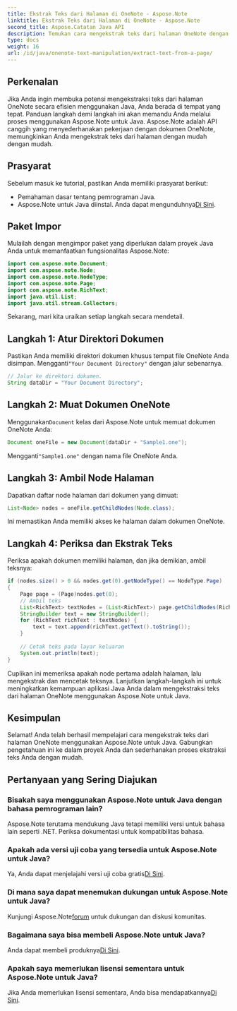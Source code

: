 ```yaml
---
title: Ekstrak Teks dari Halaman di OneNote - Aspose.Note
linktitle: Ekstrak Teks dari Halaman di OneNote - Aspose.Note
second_title: Aspose.Catatan Java API
description: Temukan cara mengekstrak teks dari halaman OneNote dengan mudah menggunakan Aspose.Note untuk Java. Sederhanakan proses Anda dengan panduan langkah demi langkah yang komprehensif ini.
type: docs
weight: 16
url: /id/java/onenote-text-manipulation/extract-text-from-a-page/
---
```

## Perkenalan
Jika Anda ingin membuka potensi mengekstraksi teks dari halaman OneNote secara efisien menggunakan Java, Anda berada di tempat yang tepat. Panduan langkah demi langkah ini akan memandu Anda melalui proses menggunakan Aspose.Note untuk Java. Aspose.Note adalah API canggih yang menyederhanakan pekerjaan dengan dokumen OneNote, memungkinkan Anda mengekstrak teks dari halaman dengan mudah dengan mudah.
## Prasyarat
Sebelum masuk ke tutorial, pastikan Anda memiliki prasyarat berikut:
- Pemahaman dasar tentang pemrograman Java.
-  Aspose.Note untuk Java diinstal. Anda dapat mengunduhnya[Di Sini](https://releases.aspose.com/note/java/).
## Paket Impor
Mulailah dengan mengimpor paket yang diperlukan dalam proyek Java Anda untuk memanfaatkan fungsionalitas Aspose.Note:
```java
import com.aspose.note.Document;
import com.aspose.note.Node;
import com.aspose.note.NodeType;
import com.aspose.note.Page;
import com.aspose.note.RichText;
import java.util.List;
import java.util.stream.Collectors;
```
Sekarang, mari kita uraikan setiap langkah secara mendetail.
## Langkah 1: Atur Direktori Dokumen
 Pastikan Anda memiliki direktori dokumen khusus tempat file OneNote Anda disimpan. Mengganti`"Your Document Directory"` dengan jalur sebenarnya.
```java
// Jalur ke direktori dokumen.
String dataDir = "Your Document Directory";
```
## Langkah 2: Muat Dokumen OneNote
 Menggunakan`Document` kelas dari Aspose.Note untuk memuat dokumen OneNote Anda:
```java
Document oneFile = new Document(dataDir + "Sample1.one");
```
 Mengganti`"Sample1.one"` dengan nama file OneNote Anda.
## Langkah 3: Ambil Node Halaman
Dapatkan daftar node halaman dari dokumen yang dimuat:
```java
List<Node> nodes = oneFile.getChildNodes(Node.class);
```
Ini memastikan Anda memiliki akses ke halaman dalam dokumen OneNote.
## Langkah 4: Periksa dan Ekstrak Teks
Periksa apakah dokumen memiliki halaman, dan jika demikian, ambil teksnya:
```java
if (nodes.size() > 0 && nodes.get(0).getNodeType() == NodeType.Page)
{
    Page page = (Page)nodes.get(0);
    // Ambil teks
    List<RichText> textNodes = (List<RichText>) page.getChildNodes(RichText.class);
    StringBuilder text = new StringBuilder();
    for (RichText richText : textNodes) {
        text = text.append(richText.getText().toString());
    }
    
    // Cetak teks pada layar keluaran
    System.out.println(text);
}
```
Cuplikan ini memeriksa apakah node pertama adalah halaman, lalu mengekstrak dan mencetak teksnya.
Lanjutkan langkah-langkah ini untuk meningkatkan kemampuan aplikasi Java Anda dalam mengekstraksi teks dari halaman OneNote menggunakan Aspose.Note untuk Java.
## Kesimpulan
Selamat! Anda telah berhasil mempelajari cara mengekstrak teks dari halaman OneNote menggunakan Aspose.Note untuk Java. Gabungkan pengetahuan ini ke dalam proyek Anda dan sederhanakan proses ekstraksi teks Anda dengan mudah.
## Pertanyaan yang Sering Diajukan
### Bisakah saya menggunakan Aspose.Note untuk Java dengan bahasa pemrograman lain?
Aspose.Note terutama mendukung Java tetapi memiliki versi untuk bahasa lain seperti .NET. Periksa dokumentasi untuk kompatibilitas bahasa.
### Apakah ada versi uji coba yang tersedia untuk Aspose.Note untuk Java?
 Ya, Anda dapat menjelajahi versi uji coba gratis[Di Sini](https://releases.aspose.com/).
### Di mana saya dapat menemukan dukungan untuk Aspose.Note untuk Java?
 Kunjungi Aspose.Note[forum](https://forum.aspose.com/c/note/28) untuk dukungan dan diskusi komunitas.
### Bagaimana saya bisa membeli Aspose.Note untuk Java?
 Anda dapat membeli produknya[Di Sini](https://purchase.aspose.com/buy).
### Apakah saya memerlukan lisensi sementara untuk Aspose.Note untuk Java?
 Jika Anda memerlukan lisensi sementara, Anda bisa mendapatkannya[Di Sini](https://purchase.aspose.com/temporary-license/).
